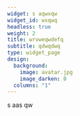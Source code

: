 ```yaml
---
widget: s aqwxqw
widget_id: wxqwq
headless: true
weight: 2
title: wrvweqwdefq
subtitle: qdwqdwq
type: widget_page
design:
  background:
    image: avatar.jpg
    image_darken: 0
  columns: "1"
---
```

s aas qw